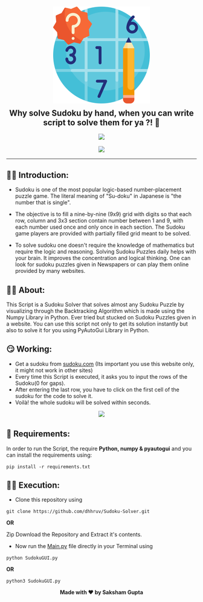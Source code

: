 <p align="center">
  <img src="assets\thumbnail.png" width="256" height="256">
  <h2 align="center" style="margin-top: -4px !important;">Why solve Sudoku by hand, when you can write script to solve them for ya ?! 🤯</h2>
  <p align="center">
    <a href="https://www.python.org/">
    	<img src="https://img.shields.io/badge/python-v3.8-informational">
    </a>
  </p>
</p>
<p align="center">
	<img src="http://ForTheBadge.com/images/badges/made-with-python.svg">
</p>

---

## 👨‍🎓 Introduction:
-	Sudoku is one of the most popular logic-based number-placement puzzle game. The literal meaning of "Su-doku" in Japanese is "the number that is single".

-	The objective is to fill a nine-by-nine (9x9) grid with digits so that each row, column and 3x3 section contain number between 1 and 9, with each number used once and only once in each section. The Sudoku game players are provided with partially filled grid meant to be solved.

-	To solve sudoku one doesn't require the knowledge of mathematics but require the logic and reasoning. Solving Sudoku Puzzles daily helps with your brain. It improves the concentration and logical thinking. One can look for sudoku puzzles given in Newspapers or can play them online provided by many websites. 

## 👨‍🏫 About:

This Script is a Sudoku Solver that solves almost any Sudoku Puzzle by visualizing through the Backtracking Algorithm which is made using the Numpy Library in Python. Ever tried but stucked on Sudoku Puzzles given in a website. You can use this script not only to get its solution instantly but also to solve it for you using PyAutoGui Library in Python.

## 😏 Working:

- Get a sudoku from [sudoku.com](https://sudoku.com/) (Its important you use this website only, it might not work in other sites)
-	Every time this Script is executed, it asks you to input the rows of the Sudoku(0 for gaps).
-	After entering the last row, you have to click on the first cell of the sudoku for the code to solve it.
-	Voilà! the whole sudoku will be solved within seconds.

<p align="center">
	<img src="assets\example.gif">
</p>

## 📐 Requirements:
In order to run the Script, the require **Python, numpy & pyautogui** and you can install the requirements using:
```
pip install -r requirements.txt
```

## 👨‍💻 Execution:
-	Clone this repository using
```
git clone https://github.com/dhhruv/Sudoku-Solver.git
```
**OR**

Zip Download the Repository and Extract it's contents.
-	Now run the [Main.py](Main.py) file directly in your Terminal using
```
python SudokuGUI.py
```
**OR**
```
python3 SudokuGUI.py
```

<p align='center'><b>Made with ❤ by Saksham Gupta</b></p>
